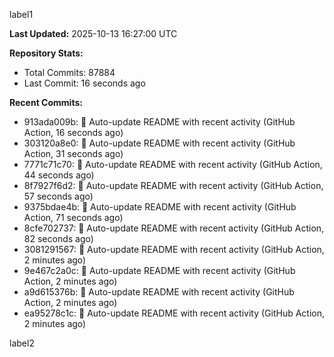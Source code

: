 
label1 
<!-- ACTIVITY_START -->
**Last Updated:** 2025-10-13 16:27:00 UTC

**Repository Stats:**
- Total Commits: 87884
- Last Commit: 16 seconds ago

**Recent Commits:**
- 913ada009b: 🤖 Auto-update README with recent activity (GitHub Action, 16 seconds ago)
- 303120a8e0: 🤖 Auto-update README with recent activity (GitHub Action, 31 seconds ago)
- 7771c71c70: 🤖 Auto-update README with recent activity (GitHub Action, 44 seconds ago)
- 8f7927f6d2: 🤖 Auto-update README with recent activity (GitHub Action, 57 seconds ago)
- 9375bdae4b: 🤖 Auto-update README with recent activity (GitHub Action, 71 seconds ago)
- 8cfe702737: 🤖 Auto-update README with recent activity (GitHub Action, 82 seconds ago)
- 3081291567: 🤖 Auto-update README with recent activity (GitHub Action, 2 minutes ago)
- 9e467c2a0c: 🤖 Auto-update README with recent activity (GitHub Action, 2 minutes ago)
- a9d615376b: 🤖 Auto-update README with recent activity (GitHub Action, 2 minutes ago)
- ea95278c1c: 🤖 Auto-update README with recent activity (GitHub Action, 2 minutes ago)
<!-- ACTIVITY_END -->

label2
